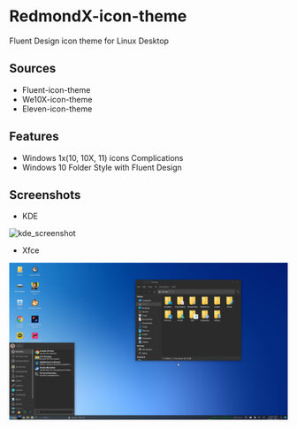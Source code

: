 # RedmondX-icon-theme
Fluent Design icon theme for Linux Desktop

## Sources

* Fluent-icon-theme
* We10X-icon-theme
* Eleven-icon-theme

## Features

* Windows 1x(10, 10X, 11) icons Complications
* Windows 10 Folder Style with Fluent Design

## Screenshots

* KDE

![kde_screenshot](images/screenshot_kde.png)

* Xfce

![kde_screenshot](images/screenshot_xfce.png)
